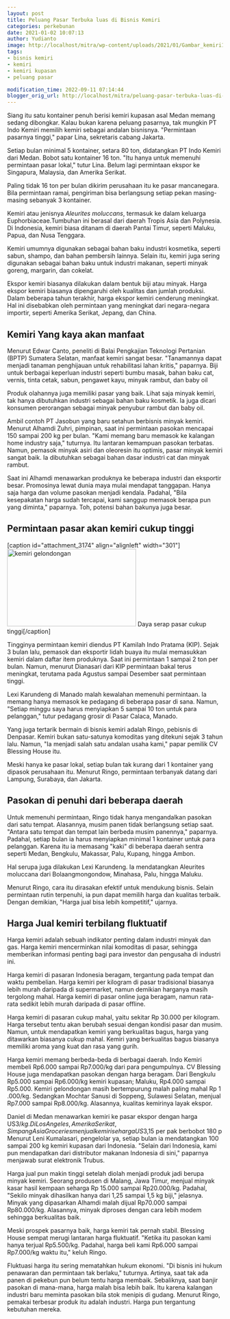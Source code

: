```yaml
---
layout: post
title: Peluang Pasar Terbuka luas di Bisnis Kemiri
categories: perkebunan
date: 2021-01-02 10:07:13
author: Yudianto
image: http://localhost/mitra/wp-content/uploads/2021/01/Gambar_kemiri1_1024x621.jpg
tags:
- bisnis kemiri
- kemiri
- kemiri kupasan
- peluang pasar

modification_time: 2022-09-11 07:14:44
blogger_orig_url: http://localhost/mitra/peluang-pasar-terbuka-luas-di-bisnis.html
---
```


Siang itu satu kontainer penuh berisi kemiri kupasan asal Medan memang sedang dibongkar. Kalau bukan karena peluang pasarnya, tak mungkin PT Indo Kemiri memilih kemiri sebagai andalan bisnisnya. "Permintaan pasarnya tinggi," papar Lina, sekretaris cabang Jakarta.

Setiap bulan minimal 5 kontainer, setara 80 ton, didatangkan PT Indo Kemiri dari Medan. Bobot satu kontainer 16 ton. "Itu hanya untuk memenuhi permintaan pasar lokal," tutur Lina. Belum lagi permintaan ekspor ke Singapura, Malaysia, dan Amerika Serikat.

Paling tidak 16 ton per bulan dikirim perusahaan itu ke pasar mancanegara. Bila permintaan ramai, pengiriman bisa berlangsung setiap pekan masing-masing sebanyak 3 kontainer.

Kemiri atau jenisnya <em>Aleurites moluccans</em>, termasuk ke dalam keluarga Euphorbiaceae.Tumbuhan ini berasal dari daerah Tropis Asia dan Polynesia. Di Indonesia, kemiri biasa ditanam di daerah Pantai Timur, seperti Maluku, Papua, dan Nusa Tenggara.

Kemiri umumnya digunakan sebagai bahan baku industri kosmetika, seperti sabun, shampo, dan bahan pembersih lainnya. Selain itu, kemiri juga sering digunakan sebagai bahan baku untuk industri makanan, seperti minyak goreng, margarin, dan cokelat.

Ekspor kemiri biasanya dilakukan dalam bentuk biji atau minyak. Harga ekspor kemiri biasanya dipengaruhi oleh kualitas dan jumlah produksi. Dalam beberapa tahun terakhir, harga ekspor kemiri cenderung meningkat. Hal ini disebabkan oleh permintaan yang meningkat dari negara-negara importir, seperti Amerika Serikat, Jepang, dan China.
<h2 id="Multiguna">Kemiri Yang kaya akan manfaat</h2>
Menurut Edwar Canto, peneliti di Balai Pengkajian Teknologi Pertanian (BPTP) Sumatera Selatan, manfaat kemiri sangat besar. "Tanamannya dapat menjadi tanaman penghijauan untuk rehabilitasi lahan kritis," paparnya. Biji untuk berbagai keperluan industri seperti bumbu masak, bahan baku cat, vernis, tinta cetak, sabun, pengawet kayu, minyak rambut, dan baby oil

Produk olahannya juga memiliki pasar yang baik. Lihat saja minyak kemiri, tak hanya dibutuhkan industri sebagai bahan baku kosmetik. Ia juga dicari konsumen perorangan sebagai minyak penyubur rambut dan baby oil.

Ambil contoh PT Jasobun yang baru setahun berbisnis minyak kemiri. Menurut Alhamdi Zuhri, pimpinan, saat ini permintaan pasokan mencapai 150 sampai 200 kg per bulan. "Kami memang baru memasok ke kalangan home industry saja," tuturnya. Itu lantaran kemampuan pasokan terbatas. Namun, pemasok minyak asiri dan oleoresin itu optimis, pasar minyak kemiri sangat baik. Ia dibutuhkan sebagai bahan dasar industri cat dan minyak rambut.

Saat ini Alhamdi menawarkan produknya ke beberapa industri dan eksportir besar. Promosinya lewat dunia maya mulai mendapat tanggapan. Hanya saja harga dan volume pasokan menjadi kendala. Padahal, "Bila kesepakatan harga sudah tercapai, kami sanggup memasok berapa pun yang diminta," paparnya. Toh, potensi bahan bakunya juga besar.
<h2 id="Permintaan">Permintaan pasar akan kemiri cukup tinggi</h2>
[caption id="attachment_3174" align="alignleft" width="301"]<a href="http://127.0.0.1/mitra/wp-content/uploads/2021/01/Gambar_kemiri_1024x616.jpg"><img class=" wp-image-3174" src="http://127.0.0.1/mitra/wp-content/uploads/2021/01/Gambar_kemiri_1024x616.jpg" alt="kemiri gelondongan" width="301" height="181" /></a> Daya serap pasar cukup tinggi[/caption]

Tingginya permintaan kemiri diendus PT Kamilah Indo Pratama (KIP). Sejak 3 bulan lalu, pemasok dan eksportir lidah buaya itu mulai memasukkan kemiri dalam daftar item produknya. Saat ini permintaan 1 sampai 2 ton per bulan. Namun, menurut Dianasari dari KIP permintaan bakal terus meningkat, terutama pada Agustus sampai Desember saat permintaan tinggi.

Lexi Karundeng di Manado malah kewalahan memenuhi permintaan. Ia memang hanya memasok ke pedagang di beberapa pasar di sana. Namun, "Setiap minggu saya harus menyiapkan 5 sampai 10 ton untuk para pelanggan," tutur pedagang grosir di Pasar Calaca, Manado.

Yang juga tertarik bermain di bisnis kemiri adalah Ringo, pebisnis di Denpasar. Kemiri bukan satu-satunya komoditas yang ditekuni sejak 3 tahun lalu. Namun, "Ia menjadi salah satu andalan usaha kami," papar pemilik CV Blessing House itu.

Meski hanya ke pasar lokal, setiap bulan tak kurang dari 1 kontainer yang dipasok perusahaan itu. Menurut Ringo, permintaan terbanyak datang dari Lampung, Surabaya, dan Jakarta.
<h2 id="sentra">Pasokan di penuhi dari beberapa daerah</h2>
Untuk memenuhi permintaan, Ringo tidak hanya mengandalkan pasokan dari satu tempat. Alasannya, musim panen tidak berlangsung setiap saat. "Antara satu tempat dan tempat lain berbeda musim panennya," paparnya. Padahal, setiap bulan ia harus menyiapkan minimal 1 kontainer untuk para pelanggan. Karena itu ia memasang "kaki" di beberapa daerah sentra seperti Medan, Bengkulu, Makassar, Palu, Kupang, hingga Ambon.

Hal serupa juga dilakukan Lexi Karundeng. Ia mendatangkan Aleurites moluccana dari Bolaangmongondow, Minahasa, Palu, hingga Maluku.

Menurut Ringo, cara itu dirasakan efektif untuk mendukung bisnis. Selain permintaan rutin terpenuhi, ia pun dapat memilih harga dan kualitas terbaik. Dengan demikian, "Harga jual bisa lebih kompetitif," ujarnya.
<h2 id="sentra">Harga Jual kemiri terbilang fluktuatif</h2>
Harga kemiri adalah sebuah indikator penting dalam industri minyak dan gas. Harga kemiri mencerminkan nilai komoditas di pasar, sehingga memberikan informasi penting bagi para investor dan pengusaha di industri ini.

Harga kemiri di pasaran Indonesia beragam, tergantung pada tempat dan waktu pembelian. Harga kemiri per kilogram di pasar tradisional biasanya lebih murah daripada di supermarket, namun demikian harganya masih tergolong mahal. Harga kemiri di pasar online juga beragam, namun rata-rata sedikit lebih murah daripada di pasar offline.

Harga kemiri di pasaran cukup mahal, yaitu sekitar Rp 30.000 per kilogram. Harga tersebut tentu akan berubah sesuai dengan kondisi pasar dan musim. Namun, untuk mendapatkan kemiri yang berkualitas bagus, harga yang ditawarkan biasanya cukup mahal. Kemiri yang berkualitas bagus biasanya memiliki aroma yang kuat dan rasa yang gurih.

Harga kemiri memang berbeda-beda di berbagai daerah. Indo Kemiri membeli Rp6.000 sampai Rp7.000/kg dari para pengumpulnya. CV Blessing House juga mendapatkan pasokan dengan harga beragam. Dari Bengkulu Rp5.000 sampai Rp6.000/kg kemiri kupasan; Maluku, Rp4.000 sampai Rp5.000. Kemiri gelondongan masih bertempurung malah paling mahal Rp 1 .000/kg. Sedangkan Mochtar Sanusi di Soppeng, Sulawesi Selatan, menjual Rp7.000 sampai Rp8.000/kg. Alasannya, kualitas kemirinya layak ekspor.

Daniel di Medan menawarkan kemiri ke pasar ekspor dengan harga US$3/kg. Di Los Angeles, Amerika Serikat, Simpang Asia Groceries menjual kemiri seharga US$3,15 per pak berbobot 180 p Menurut Leni Kumalasari, pengelolar ya, setiap bulan ia mendatangkan 100 sampai 200 kg kemiri kupasan dari Indonesia. "Selain dari Indonesia, kami pun mendapatkan dari distributor makanan Indonesia di sini," paparnya menjawab surat elektronik Trubus.

Harga jual pun makin tinggi setelah diolah menjadi produk jadi berupa minyak kemiri. Seorang produsen di Malang, Jawa Timur, menjual minyak kasar hasil kempaan seharga Rp 15.000 sampai Rp20.000/kg. Padahal, "Sekilo minyak dihasilkan hanya dari 1,25 sampai 1,5 kg biji," jelasnya. Minyak yang dipasarkan Alhamdi malah dijual Rp70.000 sampai Rp80.000/kg. Alasannya, minyak diproses dengan cara lebih modem sehingga berkualitas baik.

Meski prospek pasarnya baik, harga kemiri tak pernah stabil. Blessing House sempat merugi lantaran harga fluktuatif. "Ketika itu pasokan kami hanya terjual Rp5.500/kg. Padahal, harga beli kami Rp6.000 sampai Rp7.000/kg waktu itu," keluh Ringo.

Fluktuasi harga itu sering mematahkan hukum ekonomi. "Di bisnis ini hukum penawaran dan permintaan tak berlaku," tuturnya. Artinya, saat tak ada panen di pekebun pun belum tentu harga membaik. Sebaliknya, saat banjir pasokan di mana-mana, harga malah bisa lebih baik. Itu karena kalangan industri baru meminta pasokan bila stok menipis di gudang. Menurut Ringo, pemakai terbesar produk itu adalah industri. Harga pun tergantung kebutuhan mereka.

